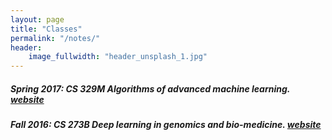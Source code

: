 ```yaml
---
layout: page
title: "Classes"
permalink: "/notes/"
header:
    image_fullwidth: "header_unsplash_1.jpg"
---
```


##### Spring 2017: CS 329M Algorithms of advanced machine learning. [website](https://canvas.stanford.edu/courses/66218/)

##### Fall 2016: CS 273B Deep learning in genomics and bio-medicine. [website](https://canvas.stanford.edu/courses/51037)

